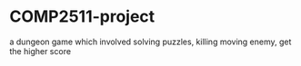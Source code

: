 # COMP2511-project
a dungeon game which involved solving puzzles, killing moving enemy, get the higher score
